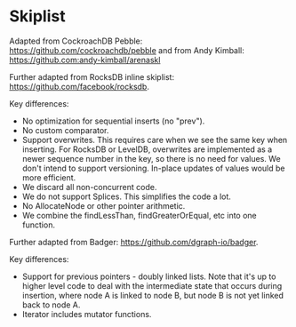 # Skiplist

Adapted from CockroachDB Pebble: https://github.com/cockroachdb/pebble
and from Andy Kimball: https://github.com:andy-kimball/arenaskl

Further adapted from RocksDB inline skiplist: https://github.com/facebook/rocksdb.

Key differences:
- No optimization for sequential inserts (no "prev").
- No custom comparator.
- Support overwrites. This requires care when we see the same key when inserting.
  For RocksDB or LevelDB, overwrites are implemented as a newer sequence number in the key, so
  there is no need for values. We don't intend to support versioning. In-place updates of values
  would be more efficient.
- We discard all non-concurrent code.
- We do not support Splices. This simplifies the code a lot.
- No AllocateNode or other pointer arithmetic.
- We combine the findLessThan, findGreaterOrEqual, etc into one function.

Further adapted from Badger: https://github.com/dgraph-io/badger.

Key differences:
- Support for previous pointers - doubly linked lists. Note that it's up to higher
  level code to deal with the intermediate state that occurs during insertion,
  where node A is linked to node B, but node B is not yet linked back to node A.
- Iterator includes mutator functions.
